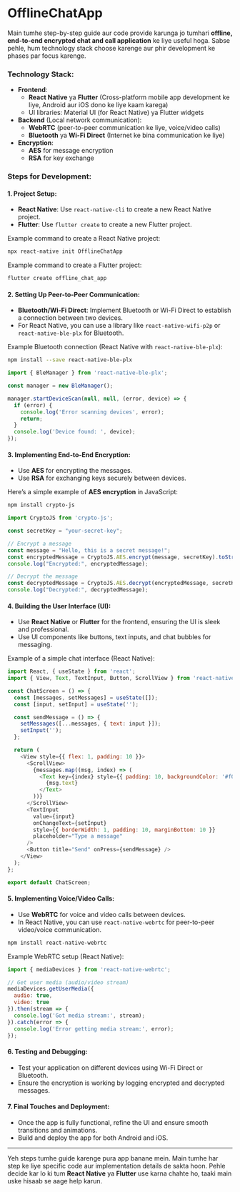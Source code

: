 # OfflineChatApp


Main tumhe step-by-step guide aur code provide karunga jo tumhari **offline, end-to-end encrypted chat and call application** ke liye useful hoga. Sabse pehle, hum technology stack choose karenge aur phir development ke phases par focus karenge.

### **Technology Stack**:
- **Frontend**: 
  - **React Native** ya **Flutter** (Cross-platform mobile app development ke liye, Android aur iOS dono ke liye kaam karega)
  - UI libraries: Material UI (for React Native) ya Flutter widgets
- **Backend** (Local network communication):
  - **WebRTC** (peer-to-peer communication ke liye, voice/video calls)
  - **Bluetooth** ya **Wi-Fi Direct** (Internet ke bina communication ke liye)
- **Encryption**:
  - **AES** for message encryption
  - **RSA** for key exchange

### **Steps for Development**:

#### 1. **Project Setup**:
   - **React Native**: Use `react-native-cli` to create a new React Native project.
   - **Flutter**: Use `flutter create` to create a new Flutter project.

Example command to create a React Native project:

```bash
npx react-native init OfflineChatApp
```

Example command to create a Flutter project:

```bash
flutter create offline_chat_app
```

#### 2. **Setting Up Peer-to-Peer Communication**:
   - **Bluetooth/Wi-Fi Direct**: Implement Bluetooth or Wi-Fi Direct to establish a connection between two devices.
   - For React Native, you can use a library like `react-native-wifi-p2p` or `react-native-ble-plx` for Bluetooth.

Example Bluetooth connection (React Native with `react-native-ble-plx`):

```bash
npm install --save react-native-ble-plx
```

```javascript
import { BleManager } from 'react-native-ble-plx';

const manager = new BleManager();

manager.startDeviceScan(null, null, (error, device) => {
  if (error) {
    console.log('Error scanning devices', error);
    return;
  }
  console.log('Device found: ', device);
});
```

#### 3. **Implementing End-to-End Encryption**:
   - Use **AES** for encrypting the messages.
   - Use **RSA** for exchanging keys securely between devices.

Here’s a simple example of **AES encryption** in JavaScript:

```bash
npm install crypto-js
```

```javascript
import CryptoJS from 'crypto-js';

const secretKey = "your-secret-key";

// Encrypt a message
const message = "Hello, this is a secret message!";
const encryptedMessage = CryptoJS.AES.encrypt(message, secretKey).toString();
console.log("Encrypted:", encryptedMessage);

// Decrypt the message
const decryptedMessage = CryptoJS.AES.decrypt(encryptedMessage, secretKey).toString(CryptoJS.enc.Utf8);
console.log("Decrypted:", decryptedMessage);
```

#### 4. **Building the User Interface (UI)**:
   - Use **React Native** or **Flutter** for the frontend, ensuring the UI is sleek and professional.
   - Use UI components like buttons, text inputs, and chat bubbles for messaging.

Example of a simple chat interface (React Native):

```javascript
import React, { useState } from 'react';
import { View, Text, TextInput, Button, ScrollView } from 'react-native';

const ChatScreen = () => {
  const [messages, setMessages] = useState([]);
  const [input, setInput] = useState('');

  const sendMessage = () => {
    setMessages([...messages, { text: input }]);
    setInput('');
  };

  return (
    <View style={{ flex: 1, padding: 10 }}>
      <ScrollView>
        {messages.map((msg, index) => (
          <Text key={index} style={{ padding: 10, backgroundColor: '#f0f0f0', marginBottom: 5 }}>
            {msg.text}
          </Text>
        ))}
      </ScrollView>
      <TextInput
        value={input}
        onChangeText={setInput}
        style={{ borderWidth: 1, padding: 10, marginBottom: 10 }}
        placeholder="Type a message"
      />
      <Button title="Send" onPress={sendMessage} />
    </View>
  );
};

export default ChatScreen;
```

#### 5. **Implementing Voice/Video Calls**:
   - Use **WebRTC** for voice and video calls between devices.
   - In React Native, you can use `react-native-webrtc` for peer-to-peer video/voice communication.

```bash
npm install react-native-webrtc
```

Example WebRTC setup (React Native):

```javascript
import { mediaDevices } from 'react-native-webrtc';

// Get user media (audio/video stream)
mediaDevices.getUserMedia({
  audio: true,
  video: true
}).then(stream => {
  console.log('Got media stream:', stream);
}).catch(error => {
  console.log('Error getting media stream:', error);
});
```

#### 6. **Testing and Debugging**:
   - Test your application on different devices using Wi-Fi Direct or Bluetooth.
   - Ensure the encryption is working by logging encrypted and decrypted messages.

#### 7. **Final Touches and Deployment**:
   - Once the app is fully functional, refine the UI and ensure smooth transitions and animations.
   - Build and deploy the app for both Android and iOS.

---

Yeh steps tumhe guide karenge pura app banane mein. Main tumhe har step ke liye specific code aur implementation details de sakta hoon. Pehle decide kar lo ki tum **React Native** ya **Flutter** use karna chahte ho, taaki main uske hisaab se aage help karun.
